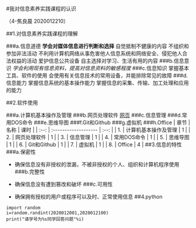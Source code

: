 #我对信息素养实践课程的认识   

（4-焦良晨 2020012210）

##1.对信息素养实践课程的理解  

###a.信息道德
**学会对媒体信息进行判断和选择**
自觉抵制不健康的内容
不组织和参加非法活动
不利用计算机网络从事危害他人信息系统和网络安全、侵犯他人合法权益的活动
爱护信息公共设备
自主选择对学习、生活有用的内容
###b.信息意识
*学会利用现有信息资料，提高对信息资料的敏感程度*
###c.信息知识
掌握基本工具、软件的使用
会使用有关信息技术的常用设备，并能排除常见的故障
###d.信息能力
掌握信息系统的基本操作能力
掌握信息的采集、传输、加工处理和应用的能力

##2.软件使用

###a.计算机基本操作及管理
###b.网页处理软件
[网页](https://www.baidu.com/)
###c.信息管理
###d.常用DOS命令
###e.思维导图
###f.Git和Github
###g.虚拟机
###h.Office
| 章节 | 名称                 | 课时 |
| :--: | :------------------- | :--: |
|  1.  | 计算机基本操作及管理 |  1   |
|  2.  | 网页处理软件         |  1   |
|  3.  | 信息管理             |  1   |
|  4.  | 常用DOS命令          |  1   |
|  5.  | 思维导图             |  1   |
|  6.  | Git和Github          |  1   |
|  7.  | 虚拟机               |  1   |
|  8.  | Office               |  4   |
##3.信息的特性
###a.保密性
- 确保信息没有非授权的泄漏，不被非授权的个人、组织和计算机程序使用
###b.完整性
+ 确保信息没有遭到篡改和破坏
###c.可用性
* 确保拥有授权的用户或程序可以及时、正常使用信息
##4.python
```
import random
i=random.randint(2020012001,2020012100)
print("请学号为%s同学回答问题"%i)
```